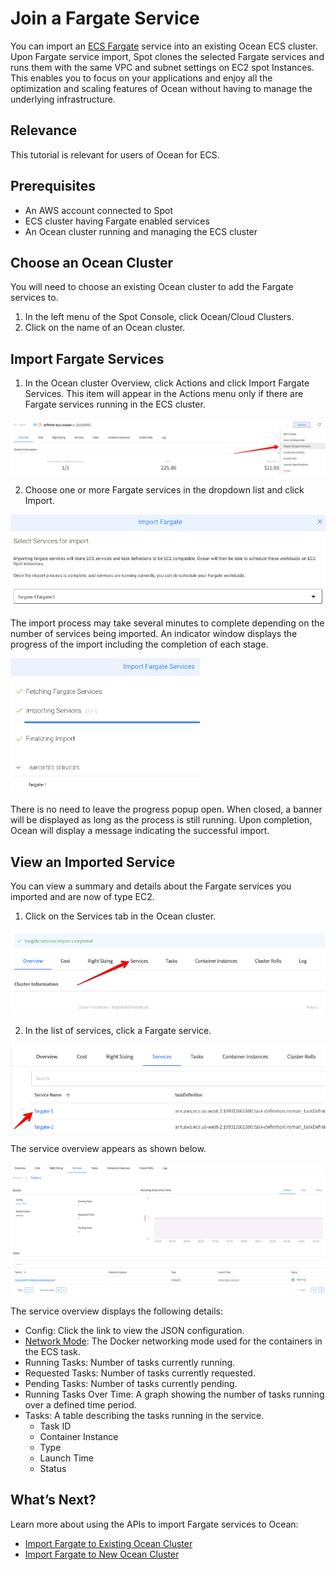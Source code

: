 # Join a Fargate Service

You can import an [ECS Fargate](https://aws.amazon.com/fargate/?whats-new-cards.sort-by=item.additionalFields.postDateTime&whats-new-cards.sort-order=desc&fargate-blogs.sort-by=item.additionalFields.createdDate&fargate-blogs.sort-order=desc) service into an existing Ocean ECS cluster. Upon Fargate service import, Spot clones the selected Fargate services and runs them with the same VPC and subnet settings on EC2 spot Instances. This enables you to focus on your applications and enjoy all the optimization and scaling features of Ocean without having to manage the underlying infrastructure.

## Relevance

This tutorial is relevant for users of Ocean for ECS.

## Prerequisites

* An AWS account connected to Spot
* ECS cluster having Fargate enabled services
* An Ocean cluster running and managing the ECS cluster

## Choose an Ocean Cluster

You will need to choose an existing Ocean cluster to add the Fargate services to.

1. In the left menu of the Spot Console, click Ocean/Cloud Clusters.
2. Click on the name of an Ocean cluster.

## Import Fargate Services

1. In the Ocean cluster Overview, click Actions and click Import Fargate Services. This item will appear in the Actions menu only if there are Fargate services running in the ECS cluster.

<img src="/ocean/_media/tutorials-fargate-01.png" />

2. Choose one or more Fargate services in the dropdown list and click Import.

<img src="/ocean/_media/tutorials-fargate-02.png" />

The import process may take several minutes to complete depending on the number of services being imported. An indicator window displays the progress of the import including the completion of each stage.

<img src="/ocean/_media/tutorials-fargate-03.png" width="303" height="216" />

There is no need to leave the progress popup open. When closed, a banner will be displayed as long as the process is still running. Upon completion, Ocean will display a message indicating the successful import.

## View an Imported Service

You can view a summary and details about the Fargate services you imported and are now of type EC2.

1. Click on the Services tab in the Ocean cluster.

<img src="/ocean/_media/tutorials-fargate-04.png" />

2. In the list of services, click a Fargate service.

<img src="/ocean/_media/tutorials-fargate-05.png" />

The service overview appears as shown below.

<img src="/ocean/_media/tutorials-fargate-06.png" />

The service overview displays the following details:

- Config: Click the link to view the JSON configuration.
- [Network Mode](https://docs.aws.amazon.com/AmazonECS/latest/developerguide/task_definition_parameters.html): The Docker networking mode used for the containers in the ECS task.
- Running Tasks: Number of tasks currently running.
- Requested Tasks: Number of tasks currently requested.
- Pending Tasks: Number of tasks currently pending.
- Running Tasks Over Time: A graph showing the number of tasks running over a defined time period.
- Tasks: A table describing the tasks running in the service.
  - Task ID
  - Container Instance
  - Type
  - Launch Time
  - Status

## What’s Next?

Learn more about using the APIs to import Fargate services to Ocean:

- [Import Fargate to Existing Ocean Cluster](https://docs.spot.io/api/#operation/oceanEcsFargateImportToExist)
- [Import Fargate to New Ocean Cluster](https://docs.spot.io/api/#operation/oceanEcsFargateImportToNew)
